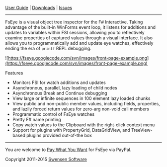 [User Guide](wiki/UserGuide) | [Downloads](http://www.swensensoftware.com/fseye) | [Issues](issues)

---

FsEye is a visual object tree inspector for the F# Interactive. Taking advantage of the built-in WinForms event loop, it listens for additions and updates to variables within FSI sessions, allowing you to reflectively examine properties of captured values through a visual interface. It also allows you to programmatically add and update eye watches, effectively ending the era of `printf` REPL debugging.

![https://fseye.googlecode.com/svn/images/front-page-example.png](https://fseye.googlecode.com/svn/images/front-page-example.png)

Features
  * Monitors FSI for watch additions and updates
  * Asynchronous, parallel, lazy loading of child nodes
  * Asynchronous Break and Continue debugging
  * View large or infinite sequences in 100 element lazy loaded chunks
  * View public and non-public member values, including fields, properties, and lazily forced return values for zero-arg non-void call members
  * Programmatic control of FsEye watches
  * Pretty F# name printing
  * Copy watch values to the Clipboard with the right-click context menu
  * Support for plugins with PropertyGrid, DataGridView, and TreeView-based plugins provided out-of-the box

---

You are welcome to [Pay What You Want](https://www.paypal.com/cgi-bin/webscr?cmd=_s-xclick&hosted_button_id=BFNS7ZMAL3JZQ) for FsEye via PayPal.

Copyright 2011-2015 [Swensen Software](http://www.swensensoftware.com)

